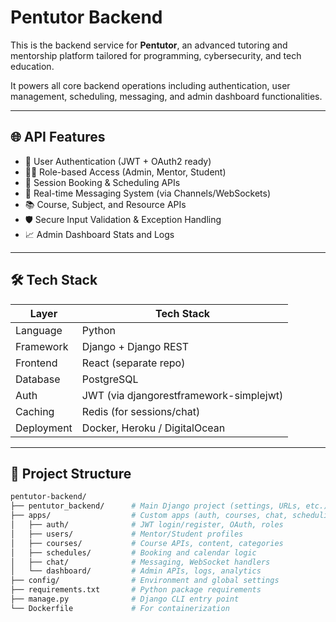 # Pentutor Backend

This is the backend service for **Pentutor**, an advanced tutoring and mentorship platform tailored for programming, cybersecurity, and tech education.

It powers all core backend operations including authentication, user management, scheduling, messaging, and admin dashboard functionalities.

---

## 🌐 API Features

- 🔐 User Authentication (JWT + OAuth2 ready)
- 🧑‍🏫 Role-based Access (Admin, Mentor, Student)
- 📅 Session Booking & Scheduling APIs
- 💬 Real-time Messaging System (via Channels/WebSockets)
- 📚 Course, Subject, and Resource APIs
- 🛡️ Secure Input Validation & Exception Handling
- 📈 Admin Dashboard Stats and Logs

---

## 🛠️ Tech Stack

| Layer       | Tech Stack             |
|-------------|------------------------|
| Language    | Python                 |
| Framework   | Django + Django REST   |
| Frontend    | React (separate repo)  |
| Database    | PostgreSQL             |
| Auth        | JWT (via djangorestframework-simplejwt) |
| Caching     | Redis (for sessions/chat) |
| Deployment  | Docker, Heroku / DigitalOcean |

---

## 📁 Project Structure

```bash
pentutor-backend/
├── pentutor_backend/      # Main Django project (settings, URLs, etc.)
├── apps/                  # Custom apps (auth, courses, chat, scheduling, etc.)
│   ├── auth/              # JWT login/register, OAuth, roles
│   ├── users/             # Mentor/Student profiles
│   ├── courses/           # Course APIs, content, categories
│   ├── schedules/         # Booking and calendar logic
│   ├── chat/              # Messaging, WebSocket handlers
│   └── dashboard/         # Admin APIs, logs, analytics
├── config/                # Environment and global settings
├── requirements.txt       # Python package requirements
├── manage.py              # Django CLI entry point
└── Dockerfile             # For containerization
